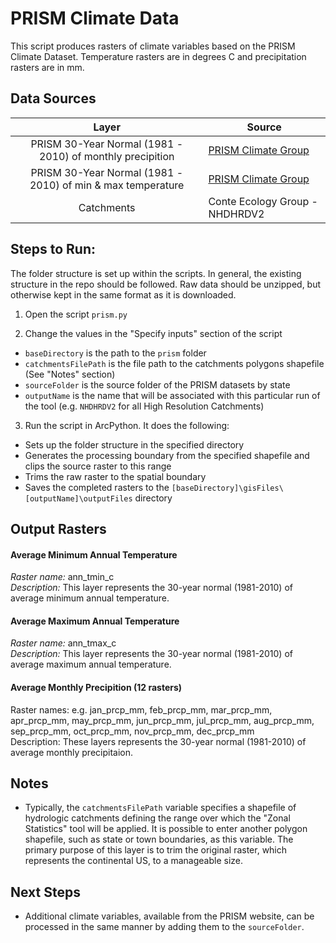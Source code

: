 PRISM Climate Data
==================

This script produces rasters of climate variables based on the PRISM Climate 
Dataset. Temperature rasters are in degrees C and precipitation rasters are 
in mm.


## Data Sources
| Layer                                                       | Source |
|:-----:                                                      | ------ |
| PRISM 30-Year Normal (1981 - 2010) of monthly precipition   | [PRISM Climate Group](http://www.prism.oregonstate.edu/normals/) |
| PRISM 30-Year Normal (1981 - 2010) of min & max temperature | [PRISM Climate Group](http://www.prism.oregonstate.edu/normals/) |
| Catchments                                                  | Conte Ecology Group - NHDHRDV2 |


## Steps to Run:

The folder structure is set up within the scripts. In general, the existing 
structure in the repo should be followed. Raw data should be unzipped, but 
otherwise kept in the same format as it is downloaded.

1. Open the script `prism.py`

2. Change the values in the "Specify inputs" section of the script
 - `baseDirectory` is the path to the `prism` folder
 - `catchmentsFilePath` is the file path to the catchments polygons shapefile 
 (See "Notes" section)
 - `sourceFolder` is the source folder of the PRISM datasets by state
 - `outputName` is the name that will be associated with this particular run of 
 the tool (e.g. `NHDHRDV2` for all High Resolution Catchments)

3. Run the script in ArcPython. It does the following:
 - Sets up the folder structure in the specified directory
 - Generates the processing boundary from the specified shapefile and clips 
 the source raster to this range
 - Trims the raw raster to the spatial boundary 
 - Saves the completed rasters to the 
 `[baseDirectory]\gisFiles\[outputName]\outputFiles` directory
   
## Output Rasters

#### Average Minimum Annual Temperature
*Raster name:* ann_tmin_c <br>
*Description:* This layer represents the 30-year normal (1981-2010) of average 
minimum annual temperature.

#### Average Maximum Annual Temperature
*Raster name:* ann_tmax_c <br>
*Description:* This layer represents the 30-year normal (1981-2010) of average 
maximum annual temperature.

#### Average Monthly Precipition (12 rasters)
Raster names: e.g. jan_prcp_mm, feb_prcp_mm, mar_prcp_mm, apr_prcp_mm, 
may_prcp_mm, jun_prcp_mm, jul_prcp_mm, aug_prcp_mm, sep_prcp_mm, oct_prcp_mm, 
nov_prcp_mm, dec_prcp_mm <br>
Description: These layers represents the 30-year normal (1981-2010) of average 
monthly precipitaion.


## Notes

- Typically, the `catchmentsFilePath` variable specifies a shapefile of hydrologic 
catchments defining the range over which the "Zonal Statistics" tool will be 
applied. It is possible to enter another polygon shapefile, such as state or town 
boundaries, as this variable. The primary purpose of this layer is to trim the 
original raster, which represents the continental US, to a manageable size.


## Next Steps

- Additional climate variables, available from the PRISM website, can be processed 
in the same manner by adding them to the `sourceFolder`.